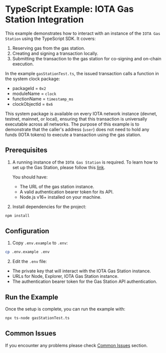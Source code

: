 # TypeScript Example: IOTA Gas Station Integration

This example demonstrates how to interact with an instance of the `IOTA Gas Station` using the TypeScript SDK. It covers:

1. Reserving gas from the gas station.
2. Creating and signing a transaction locally.
3. Submitting the transaction to the gas station for co-signing and on-chain execution.

In the example `gasStationTest.ts`, the issued transaction calls a function in the system clock package:

- packageId = `0x2`
- moduleName = `clock`
- functionName = `timestamp_ms`
- clockObjectId = `0x6`

This system package is available on every IOTA network instance (devnet, testnet, mainnet, or local), ensuring that this transaction is universally executable across all networks. The purpose of this example is to demonstrate that the caller's address (`user`) does not need to hold any funds (IOTA tokens) to execute a transaction using the gas station.

## Prerequisites

1. A running instance of the `IOTA Gas Station` is required. To learn how to set up the Gas Station, please follow this [link](../../GETTING_STARTED.md).

   You should have:
   - The URL of the gas station instance.
   - A valid authentication bearer token for its API.
   - Node.js v16+ installed on your machine.

2. Install dependencies for the project:

```bash
npm install
```

## Configuration

1. Copy `.env.example` to `.env`:

  ```bash
  cp .env.example .env
  ```

2. Edit the `.env` file:

  - The private key that will interact with the IOTA Gas Station instance.
  - URLs for Node, Explorer, IOTA Gas Station instance.
  - The authentication bearer token for the Gas Station API authentication.

## Run the Example

Once the setup is complete, you can run the example with:

```bash
npx ts-node gasStationTest.ts
```

## Common Issues

If you encounter any problems please check [Common Issues](../../docs/troubleshooting.md) section.
